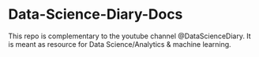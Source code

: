 # Data-Science-Diary-Docs
This repo is complementary to the youtube channel @DataScienceDiary. It is meant as resource for Data Science/Analytics &amp; machine learning.
